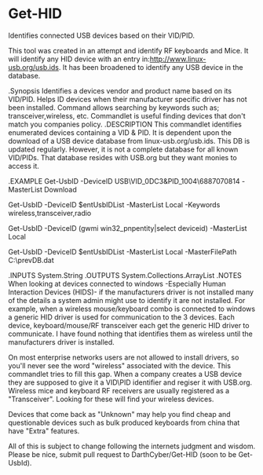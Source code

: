 # Get-HID
Identifies connected USB devices based on their VID/PID.

This tool was created in an attempt and identify RF keyboards and Mice. It will identify any HID device with an entry in:http://www.linux-usb.org/usb.ids. It has been broadened to identify any USB device in the database.

.Synopsis
   Identifies a devices vendor and product name based on its VID/PID. Helps ID devices when their manufacturer specific driver has not been installed. Command allows searching by keywords such as; transceiver,wireless, etc. Commandlet is useful finding devices that don't match you companies policy.
.DESCRIPTION
   This commandlet identifies enumerated devices containing a VID & PID. It is dependent upon the download of a USB device database from linux-usb.org/usb.ids.
    This DB is updated regularly. However, it is not a complete database for all known VID/PIDs. That database resides with USB.org but they want monies to access it.
    

.EXAMPLE
   Get-UsbID -DeviceID USB\VID_0DC3&PID_1004\6887070814 -MasterList Download
   
   Get-UsbID -DeviceID $entUsbIDList -MasterList Local -Keywords wireless,transceiver,radio
   
   Get-UsbID -DeviceID (gwmi win32_pnpentity|select deviceid) -MasterList Local
   
   Get-UsbID -DeviceID $entUsbIDList -MasterList Local -MasterFilePath C:\prevDB.dat
   
   
.INPUTS
   System.String
.OUTPUTS
   System.Collections.ArrayList
.NOTES
   When looking at devices connected to windows -Especially Human Interaction Devices (HIDS)- if the manufacturers driver is not installed many of the details a system admin
   might use to identify it are not installed. For example, when a wireless mouse/keyboard combo is connected to windows a generic HID driver is used for communication to the 3 devices.
   Each device, keyboard/mouse/RF transceiver each get the generic HID driver to communicate. I have found nothing that identifies them as wireless until the manufacturers driver
    is installed. 
    
   On most enterprise networks users are not allowed to install drivers, so you'll never see the word "wireless" associated with the device. This commandlet tries to fill
   this gap. When a company creates a USB device they are supposed to give it a VID\PID identifier and regiser it with USB.org. Wireless mice and keyboard RF receivers are 
   usually registered as a "Transceiver". Looking for these will find your wireless devices.

   Devices that come back as "Unknown" may help you find cheap and questionable devices such as bulk produced keyboards from china that have "Extra" features.

   All of this is subject to change following the internets judgment and wisdom. Please be nice, submit pull request to DarthCyber/Get-HID (soon to be Get-UsbId).
